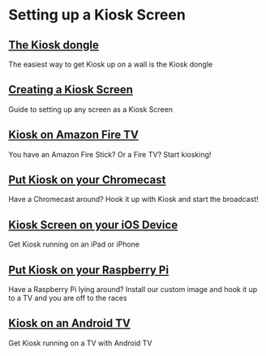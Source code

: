# Setting up a Kiosk Screen

## [The Kiosk dongle](./the-kiosk-dongle)
The easiest way to get Kiosk up on a wall is the Kiosk dongle

## [Creating a Kiosk Screen](./creating-a-kiosk-screen)
Guide to setting up any screen as a Kiosk Screen

## [Kiosk on Amazon Fire TV](./kiosk-on-amazong-fire-tv)
You have an Amazon Fire Stick? Or a Fire TV? Start kiosking!

## [Put Kiosk on your Chromecast](./kiosk-on-chromecast)
Have a Chromecast around? Hook it up with Kiosk and start the broadcast!

## [Kiosk Screen on your iOS Device](./kiosk-on-ios)
Get Kiosk running on an iPad or iPhone

## [Put Kiosk on your Raspberry Pi](./kiosk-on-raspberry-pi)
Have a Raspberry Pi lying around? Install our custom image and hook it up to a TV and you are off to the races

## [Kiosk on an Android TV](./kiosk-on-android-tv)
Get Kiosk running on a TV with Android TV